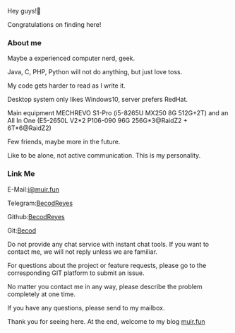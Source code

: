 Hey guys!👋

Congratulations on finding here!

### About me
Maybe a experienced computer nerd, geek.

Java, C, PHP, Python will not do anything, but just love toss.

My code gets harder to read as I write it.

Desktop system only likes Windows10, server prefers RedHat.

Main equipment MECHREVO S1-Pro (i5-8265U MX250 8G 512G+2T) and an All In One (E5-2650L V2\*2 P106-090 96G 256G\*3@RaidZ2 + 6T\*6@RaidZ2)

Few friends, maybe more in the future.

Like to be alone, not active communication. This is my personality.

### Link Me

E-Mail:[i@muir.fun](i@muir.fun)

Telegram:[BecodReyes](https://t.me/BecodReyes)

Github:[BecodReyes](https://github.com/BecodReyes)

Git:[Becod](https://git.muir.fun/Becod)

Do not provide any chat service with instant chat tools. If you want to contact me, we will not reply unless we are familiar.

For questions about the project or feature requests, please go to the corresponding GIT platform to submit an issue.

No matter you contact me in any way, please describe the problem completely at one time.

If you have any questions, please send to my mailbox.

Thank you for seeing here. At the end, welcome to my blog [muir.fun](https://muir.fun)
